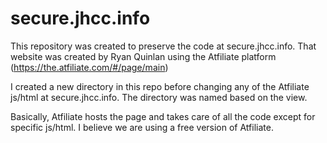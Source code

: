# secure.jhcc.info

This repository was created to preserve the code at secure.jhcc.info. That website was created by Ryan Quinlan using the Atfiliate platform (https://the.atfiliate.com/#/page/main)

I created a new directory in this repo before changing any of the Atfiliate js/html at secure.jhcc.info. The directory was named based on the view.

Basically, Atfiliate hosts the page and takes care of all the code except for specific js/html. I believe we are using a free version of Atfiliate.
